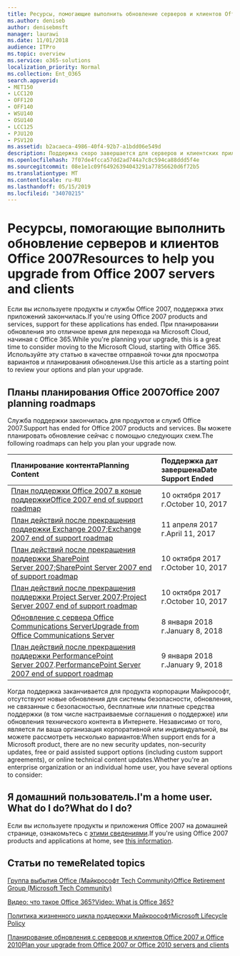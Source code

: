 ```yaml
---
title: Ресурсы, помогающие выполнить обновление серверов и клиентов Office 2007
ms.author: deniseb
author: denisebmsft
manager: laurawi
ms.date: 11/01/2018
audience: ITPro
ms.topic: overview
ms.service: o365-solutions
localization_priority: Normal
ms.collection: Ent_O365
search.appverid:
- MET150
- LCC120
- OFF120
- OFF140
- WSU140
- OSU140
- LCC125
- PJU120
- PSV120
ms.assetid: b2acaeca-4986-40f4-92b7-a1bdd06e549d
description: Поддержка скоро завершается для серверов и клиентских приложений Office 2007, а настраиваемые соглашения о поддержке недоступны. Используйте эту статью, чтобы начать планирование обновления сейчас.
ms.openlocfilehash: 7f07de4fcca57dd2ad744a7c8c594ca88ddd5f4e
ms.sourcegitcommit: 08e1e1c09f64926394043291a77856620d6f72b5
ms.translationtype: MT
ms.contentlocale: ru-RU
ms.lasthandoff: 05/15/2019
ms.locfileid: "34070215"
---
```

# <a name="resources-to-help-you-upgrade-from-office-2007-servers-and-clients"></a><span data-ttu-id="9c5ae-104">Ресурсы, помогающие выполнить обновление серверов и клиентов Office 2007</span><span class="sxs-lookup"><span data-stu-id="9c5ae-104">Resources to help you upgrade from Office 2007 servers and clients</span></span>

<span data-ttu-id="9c5ae-105">Если вы используете продукты и службы Office 2007, поддержка этих приложений закончилась.</span><span class="sxs-lookup"><span data-stu-id="9c5ae-105">If you're using Office 2007 products and services, support for these applications has ended.</span></span> <span data-ttu-id="9c5ae-106">При планировании обновления это отличное время для перехода на Microsoft Cloud, начиная с Office 365.</span><span class="sxs-lookup"><span data-stu-id="9c5ae-106">While you're planning your upgrade, this is a great time to consider moving to the Microsoft Cloud, starting with Office 365.</span></span> <span data-ttu-id="9c5ae-107">Используйте эту статью в качестве отправной точки для просмотра вариантов и планирования обновления.</span><span class="sxs-lookup"><span data-stu-id="9c5ae-107">Use this article as a starting point to review your options and plan your upgrade.</span></span>
      
## <a name="office-2007-planning-roadmaps"></a><span data-ttu-id="9c5ae-108">Планы планирования Office 2007</span><span class="sxs-lookup"><span data-stu-id="9c5ae-108">Office 2007 planning roadmaps</span></span>
  
<span data-ttu-id="9c5ae-109">Служба поддержки закончилась для продуктов и служб Office 2007.</span><span class="sxs-lookup"><span data-stu-id="9c5ae-109">Support has ended for Office 2007 products and services.</span></span> <span data-ttu-id="9c5ae-110">Вы можете планировать обновление сейчас с помощью следующих схем.</span><span class="sxs-lookup"><span data-stu-id="9c5ae-110">The following roadmaps can help you plan your upgrade now.</span></span>

|<span data-ttu-id="9c5ae-111">**Планирование контента**</span><span class="sxs-lookup"><span data-stu-id="9c5ae-111">**Planning Content**</span></span>|<span data-ttu-id="9c5ae-112">**Поддержка дат завершена**</span><span class="sxs-lookup"><span data-stu-id="9c5ae-112">**Date Support Ended**</span></span>|
|:-----|:-----|
|[<span data-ttu-id="9c5ae-113">План поддержки Office 2007 в конце поддержки</span><span class="sxs-lookup"><span data-stu-id="9c5ae-113">Office 2007 end of support roadmap</span></span>](https://docs.microsoft.com/DeployOffice/office-2007-end-support-roadmap) <br/> |<span data-ttu-id="9c5ae-114">10 октября 2017 г.</span><span class="sxs-lookup"><span data-stu-id="9c5ae-114">October 10, 2017</span></span>  <br/> |
|<span data-ttu-id="9c5ae-115">[План действий после прекращения поддержки Exchange 2007](exchange-2007-end-of-support.md);</span><span class="sxs-lookup"><span data-stu-id="9c5ae-115">[Exchange 2007 end of support roadmap](exchange-2007-end-of-support.md)</span></span> <br/> |<span data-ttu-id="9c5ae-116">11 апреля 2017 г.</span><span class="sxs-lookup"><span data-stu-id="9c5ae-116">April 11, 2017</span></span>  <br/> |
|<span data-ttu-id="9c5ae-117">[План действий после прекращения поддержки SharePoint Server 2007](sharepoint-2007-end-of-support.md);</span><span class="sxs-lookup"><span data-stu-id="9c5ae-117">[SharePoint Server 2007 end of support roadmap](sharepoint-2007-end-of-support.md)</span></span> <br/> |<span data-ttu-id="9c5ae-118">10 октября 2017 г.</span><span class="sxs-lookup"><span data-stu-id="9c5ae-118">October 10, 2017</span></span>  <br/> |
|<span data-ttu-id="9c5ae-119">[План действий после прекращения поддержки Project Server 2007](project-server-2007-end-of-support.md);</span><span class="sxs-lookup"><span data-stu-id="9c5ae-119">[Project Server 2007 end of support roadmap](project-server-2007-end-of-support.md)</span></span> <br/> |<span data-ttu-id="9c5ae-120">10 октября 2017 г.</span><span class="sxs-lookup"><span data-stu-id="9c5ae-120">October 10, 2017</span></span>  <br/> |
|[<span data-ttu-id="9c5ae-121">Обновление с сервера Office Communications Server</span><span class="sxs-lookup"><span data-stu-id="9c5ae-121">Upgrade from Office Communications Server</span></span>](https://docs.microsoft.com/SkypeForBusiness/plan-your-deployment/upgrade) <br/> |<span data-ttu-id="9c5ae-122">8 января 2018 г.</span><span class="sxs-lookup"><span data-stu-id="9c5ae-122">January 8, 2018</span></span>  <br/> |
|<span data-ttu-id="9c5ae-123">[План действий после прекращения поддержки PerformancePoint Server 2007](pps-2007-end-of-support.md).</span><span class="sxs-lookup"><span data-stu-id="9c5ae-123">[PerformancePoint Server 2007 end of support roadmap](pps-2007-end-of-support.md)</span></span> <br/> |<span data-ttu-id="9c5ae-124">9 января 2018 г.</span><span class="sxs-lookup"><span data-stu-id="9c5ae-124">January 9, 2018</span></span>  <br/> |
   
<span data-ttu-id="9c5ae-125">Когда поддержка заканчивается для продукта корпорации Майкрософт, отсутствуют новые обновления для системы безопасности, обновления, не связанные с безопасностью, бесплатные или платные средства поддержки (в том числе настраиваемые соглашения о поддержке) или обновления технического контента в Интернете. Независимо от того, является ли ваша организация корпоративной или индивидуальной, вы можете рассмотреть несколько вариантов:</span><span class="sxs-lookup"><span data-stu-id="9c5ae-125">When support ends for a Microsoft product, there are no new security updates, non-security updates, free or paid assisted support options (including custom support agreements), or online technical content updates.Whether you're an enterprise organization or an individual home user, you have several options to consider:</span></span>

## <a name="im-a-home-user-what-do-i-do"></a><span data-ttu-id="9c5ae-126">Я домашний пользователь.</span><span class="sxs-lookup"><span data-stu-id="9c5ae-126">I'm a home user.</span></span> <span data-ttu-id="9c5ae-127">What do I do?</span><span class="sxs-lookup"><span data-stu-id="9c5ae-127">What do I do?</span></span>

<span data-ttu-id="9c5ae-128">Если вы используете продукты и приложения Office 2007 на домашней странице, ознакомьтесь с [этими сведениями](plan-upgrade-previous-versions-office.md#im-a-home-user-what-do-i-do).</span><span class="sxs-lookup"><span data-stu-id="9c5ae-128">If you're using Office 2007 products and applications at home, see [this information](plan-upgrade-previous-versions-office.md#im-a-home-user-what-do-i-do).</span></span>
     
## <a name="related-topics"></a><span data-ttu-id="9c5ae-129">Статьи по теме</span><span class="sxs-lookup"><span data-stu-id="9c5ae-129">Related topics</span></span>

[<span data-ttu-id="9c5ae-130">Группа выбытия Office (Майкрософт Tech Community)</span><span class="sxs-lookup"><span data-stu-id="9c5ae-130">Office Retirement Group (Microsoft Tech Community)</span></span>](https://go.microsoft.com/fwlink/?linkid=842065)
  
[<span data-ttu-id="9c5ae-131">Видео: что такое Office 365?</span><span class="sxs-lookup"><span data-stu-id="9c5ae-131">Video: What is Office 365?</span></span>](https://support.office.com/article/847caf12-2589-452c-8aca-1c009797678b.aspx)
  
[<span data-ttu-id="9c5ae-132">Политика жизненного цикла поддержки Майкрософт</span><span class="sxs-lookup"><span data-stu-id="9c5ae-132">Microsoft Lifecycle Policy</span></span>](https://go.microsoft.com/fwlink/?linkid=865200)

[<span data-ttu-id="9c5ae-133">Планирование обновления с серверов и клиентов Office 2007 и Office 2010</span><span class="sxs-lookup"><span data-stu-id="9c5ae-133">Plan your upgrade from Office 2007 or Office 2010 servers and clients</span></span>](plan-upgrade-previous-versions-office.md)
  

